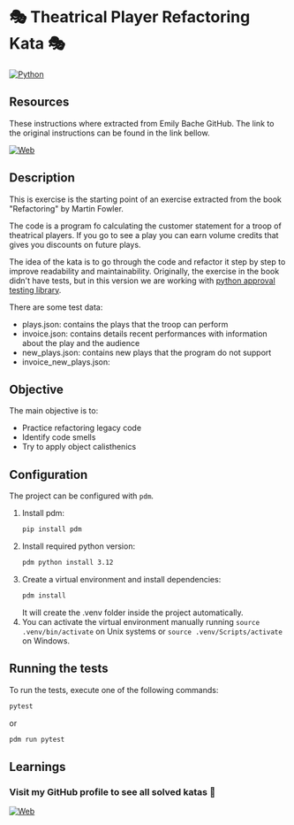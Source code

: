 # 🎭 Theatrical Player Refactoring Kata 🎭

[![Python](https://img.shields.io/badge/Python-3.12+-yellow?style=for-the-badge&logo=python&logoColor=white&labelColor=101010)](https://python.org)

## Resources

These instructions where extracted from Emily Bache GitHub. The link to the original instructions can be found in the link bellow.

[![Web](https://img.shields.io/badge/GitHub-Emily_Bache-14a1f0?style=for-the-badge&logo=github&logoColor=white&labelColor=101010)](https://github.com/emilybache/Theatrical-Players-Refactoring-Kata)

## Description

This is exercise is the starting point of an exercise extracted from the book "Refactoring" by Martin Fowler. 

The code is a program fo calculating the customer statement for a troop of theatrical players. If you go to see a play you can earn volume
credits that gives you discounts on future plays.

The idea of the kata is to go through the code and refactor it step by step to improve readability and maintainability. Originally, the exercise
in the book didn't have tests, but in this version we are working with [python approval testing library](https://github.com/approvals/ApprovalTests.Python).

There are some test data:
- plays.json: contains the plays that the troop can perform
- invoice.json: contains details recent performances with information about the play and the audience
- new_plays.json: contains new plays that the program do not support
- invoice_new_plays.json: 

## Objective

The main objective is to:
- Practice refactoring legacy code
- Identify code smells
- Try to apply object calisthenics

## Configuration

The project can be configured with `pdm`.

1. Install pdm:
    ```bash
    pip install pdm
    ```
2. Install required python version:
    ```bash
    pdm python install 3.12
    ```
3. Create a virtual environment and install dependencies:
    ```bash
    pdm install
    ```
   It will create the .venv folder inside the project automatically.
4. You can activate the virtual environment manually running `source .venv/bin/activate` on Unix systems or `source .venv/Scripts/activate` on Windows.

## Running the tests

To run the tests, execute one of the following commands:

```bash
pytest
```

or

```bash
pdm run pytest
```

## Learnings

### Visit my GitHub profile to see all solved katas 🚀

[![Web](https://img.shields.io/badge/GitHub-Dimanu.py-14a1f0?style=for-the-badge&logo=github&logoColor=white&labelColor=101010)](https://github.com/dimanu-py/code-katas)
